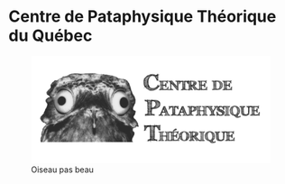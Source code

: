 # Centre de Pataphysique Théorique du Québec

<figure>
<img src="LogoCPT.jpg" alt="Oiseau pas beau" loading="lazy">
  <figcaption>Oiseau pas beau</figcaption>
</figure>
